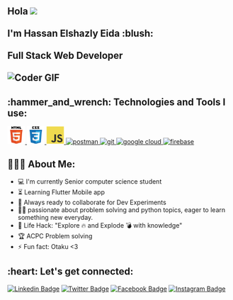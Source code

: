 <h2 align="left">
 <abc>
  <br>Hola <img src="https://user-images.githubusercontent.com/42378118/110234147-e3259600-7f4e-11eb-95be-0c4047144dea.gif" width="30"><br>
  <br>I'm Hassan Elshazly Eida :blush:<br>
  <br> Full Stack Web Developer<br>
  <br>
    <img src="https://media.giphy.com/media/SWoSkN6DxTszqIKEqv/giphy.gif" alt="Coder GIF" width="500">
 </abc>
</h2> 
<h2 align="left">:hammer_and_wrench: Technologies and Tools I use:</h2>
<p align="left">
    <a href="https://www.w3.org/html/" target="_blank"> <img src="https://raw.githubusercontent.com/devicons/devicon/master/icons/html5/html5-original-wordmark.svg" alt="html5" width="40" height="40"/> </a>
    <a href="https://www.w3schools.com/css/" target="_blank"> <img src="https://raw.githubusercontent.com/devicons/devicon/master/icons/css3/css3-original-wordmark.svg" alt="css3" width="40" height="40"/> </a>
    <a href="https://developer.mozilla.org/en-US/docs/Web/JavaScript" target="_blank"> <img src="https://raw.githubusercontent.com/devicons/devicon/master/icons/javascript/javascript-original.svg" alt="javascript" width="40" height="40"/> </a>
<a href="https://www.postman.com/" target="_blank"> <img src="https://www.vectorlogo.zone/logos/getpostman/getpostman-icon.svg" alt="postman" width="40" height="40"/> </a>
<a href="https://git-scm.com/" target="_blank"> <img src="https://www.vectorlogo.zone/logos/git-scm/git-scm-icon.svg" alt="git" width="40" height="40"/> </a>
 <a href="https://cloud.google.com/" target="_blank"> <img src="https://www.vectorlogo.zone/logos/google_cloud/google_cloud-icon.svg" alt="google cloud" width="40" height="40"/> </a>
 <a href="https://firebase.google.com/" target="_blank"> <img src="https://www.vectorlogo.zone/logos/firebase/firebase-icon.svg" alt="firebase" width="40" height="40"/> </a>
    </p>

<h2 align="left">👨🏻‍💻 About Me:</h2>

- :computer: I'm currently Senior computer science student
- :hourglass_flowing_sand:  Learning Flutter Mobile app
- :rocket: Always ready to collaborate for Dev Experiments
- :man_technologist: passionate about problem solving and python topics, eager to learn something new everyday.
- :dart: Life Hack: "Explore :fire: and Explode :bomb: with knowledge" 
- :trophy: ACPC Problem solving 
- :zap: Fun fact: Otaku <3 <br>

<h2 align="left">:heart: Let's get connected:</h2>

[![Linkedin Badge](https://img.shields.io/badge/LinkedIn-0077B5?style=for-the-badge&logo=linkedin&logoColor=white&message=Connect&link=https://www.linkedin.com/in/hassanelshazlyeida/)](https://www.linkedin.com/in/hassanelshazlyeida) [![Twitter Badge](https://img.shields.io/badge/Twitter-1DA1F2?style=for-the-badge&logo=twitter&logoColor=white&link=https://twitter.com/HassanSasuke)](link=https://twitter.com/HassanSasuke) [![Facebook Badge](https://img.shields.io/badge/Facebook-1877F2?style=for-the-badge&logo=facebook&logoColor=white&link=https://www.facebook.com/HassanElshazlyEida)](https://www.facebook.com/HassanElshazlyEida) [![Instagram Badge](https://img.shields.io/badge/Instagram-E4405F?style=for-the-badge&logo=instagram&logoColor=white&link=https://www.instagram.com/hassan_elshazly_eida/)](https://www.instagram.com/hassan_elshazly_eida/)
